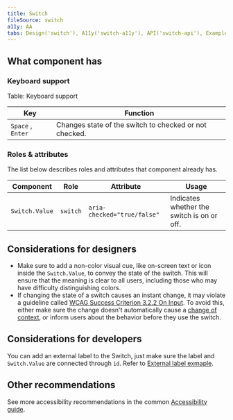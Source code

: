 ```yaml
---
title: Switch
fileSource: switch
a11y: AA
tabs: Design('switch'), A11y('switch-a11y'), API('switch-api'), Example('switch-code'), Changelog('switch-changelog')
---
```


## What component has

### Keyboard support

Table: Keyboard support

| Key               | Function                                               |
| ----------------- | ------------------------------------------------------ |
| `Space` , `Enter` | Changes state of the switch to checked or not checked. |

### Roles & attributes

The list below describes roles and attributes that component already has.

| Component      | Role     | Attribute                   | Usage                                      |
| -------------- | -------- | --------------------------- | ------------------------------------------ |
| `Switch.Value` | `switch` | `aria-checked="true/false"` | Indicates whether the switch is on or off. |

## Considerations for designers

- Make sure to add a non-color visual cue, like on-screen text or icon inside the `Switch.Value`, to convey the state of the switch. This will ensure that the meaning is clear to all users, including those who may have difficulty distinguishing colors.
- If changing the state of a switch causes an instant change, it may violate a guideline called [WCAG Success Criterion 3.2.2 On Input](https://www.w3.org/WAI/WCAG21/Understanding/on-input.html). To avoid this, either make sure the change doesn't automatically cause a [change of context](https://www.w3.org/WAI/WCAG21/Understanding/on-input.html#dfn-changes-of-context), or inform users about the behavior before they use the switch.

## Considerations for developers

You can add an external label to the Switch, just make sure the label and `Switch.Value` are connected through `id`. Refer to [External label exmaple](/components/switch/switch-code#outer-label).

<!-- ### Roles and attributes

The list below will help you to keep in mind the necessary roles and attributes to make our components fully accessible in the particular cases in your interfaces.

Table: Attributes

| Component      | Attribute | Usage                |
| -------------- | --------- | -------------------- |
| `Switch.Addon` | `aria-hidden="true"` | Removes the text labels that appear next to the switch from the accessible name of the switch. This helps to prevent redundant announcement of the state by screen readers. | -->

## Other recommendations

See more accessibility recommendations in the common [Accessibility guide](/core-principles/a11y/a11y).

<!--@include: ./switch-a11y-report.md-->
